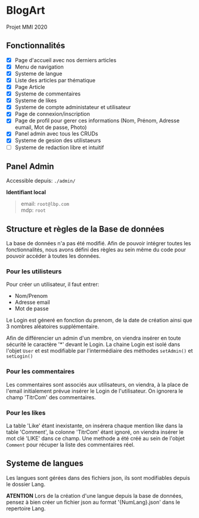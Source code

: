 # BlogArt

Projet MMI 2020

## Fonctionnalités

- [x] Page d'accueil avec nos derniers articles
- [x] Menu de navigation
- [x] Systeme de langue
- [x] Liste des articles par thématique
- [x] Page Article
- [x] Systeme de commentaires
- [x] Systeme de likes
- [x] Systeme de compte administateur et utilisateur
- [x] Page de connexion/inscription
- [x] Page de profil pour gerer ces informations (Nom, Prénom, Adresse eumail, Mot de passe, Photo)
- [x] Panel admin avec tous les CRUDs
- [x] Systeme de gesion des utilistaeurs
- [ ] Systeme de redaction libre et intuitif

## Panel Admin

Accessible depuis: `./admin/`

**Identifiant local**

> email: `root@lbp.com`  
> mdp: `root`  

## Structure et règles de la Base de données

La base de données n'a pas été modifié.
Afin de pouvoir intégrer toutes les fonctionnalités, nous avons défini des règles au sein même du code pour pouvoir accéder à toutes les données.

### Pour les utilisteurs

Pour créer un utilisateur, il faut entrer:
- Nom/Prenom
- Adresse email
- Mot de passe

Le Login est géneré en fonction du prenom, de la date de création ainsi que 3 nombres aléatoires supplémentaire.

Afin de différencier un admin d'un membre, on viendra insérer en toute sécurité le caractère '*' devant le Login.
La chaine Login est isolé dans l'objet `User` et est modifiable par l'intermédiaire des méthodes `setAdmin()` et `setLogin()`

### Pour les commentaires

Les commentaires sont associés aux utilisateurs, on viendra, à la place de l'email initialement prévue insérer le Login de l'utilisateur.
On ignorera le champ 'TitrCom' des commentaires.

### Pour les likes

La table 'Like' étant inexistante, on insérera chaque mention like dans la table 'Comment', la colonne 'TitrCom' étant ignoré, on viendra insérer le mot clé 'LIKE' dans ce champ.
Une methode a été créé au sein de l'objet `Comment` pour récuper la liste des commentaires réel.

## Systeme de langues

Les langues sont gérées dans des fichiers json, ils sont modifiables depuis le dossier Lang.

**ATENTION** Lors de la création d'une langue depuis la base de données, pensez à bien créer un fichier json au format '{NumLang}.json' dans le repertoire Lang.
